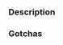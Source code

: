 ### Description
<!-- What is the purpose of this PR? Add a small list of changes made, remember our code of conduct regarding PRs https://www.notion.so/whereby/Code-of-Conduct-for-Code-Pull-Requests. -->

### Gotchas
<!-- What needs to be completed after this? -->

